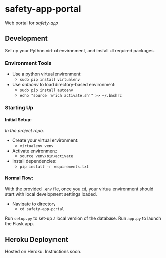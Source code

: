 # safety-app-portal

Web portal for [*safety-app*](https://github.com/rice-apps/safety-app)

## Development
Set up your Python virtual environment, and install all required packages.

### Environment Tools

* Use a python virtual environment: 
	* `sudo pip install virtualenv`
* Use _autoenv_ to load directory-based environment: 
	* `sudo pip install autoenv` 
	* `echo "source 'which activate.sh'" >> ~/.bashrc`

### Starting Up

#### Initial Setup:
_In the project repo._
* Create your virtual environment:
	* `virtualenv venv`
* Activate environment:
	* `source venv/bin/activate`
* Install dependencies:
	* `pip install -r requirements.txt`

#### Normal Flow:
With the provided `.env` file, once you `cd`, your virtual environment should start with local development settings loaded.
* Navigate to directory 
	* `cd safety-app-portal`

Run `setup.py` to set-up a local version of the database.
Run `app.py` to launch the Flask app.

## Heroku Deployment

Hosted on Heroku. Instructions soon.
